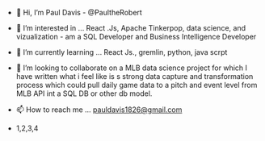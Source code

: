 - 👋 Hi, I’m Paul Davis - @PaultheRobert
- 👀 I’m interested in ... React .Js, Apache Tinkerpop, data science, and vizualization  - am a SQL Developer and Business Intelligence Developer

- 🌱 I’m currently learning ... React Js., gremlin, python, java scrpt

- 💞️ I’m looking to collaborate on a MLB data science project for which I have written what i feel like is s strong data capture and 
      transformation process which could pull daily game data to a pitch and event level from MLB API int a SQL DB or other db model.
      
      
- 📫 How to reach me ...
    pauldavis1826@gmail.com

- 1,2,3,4 
